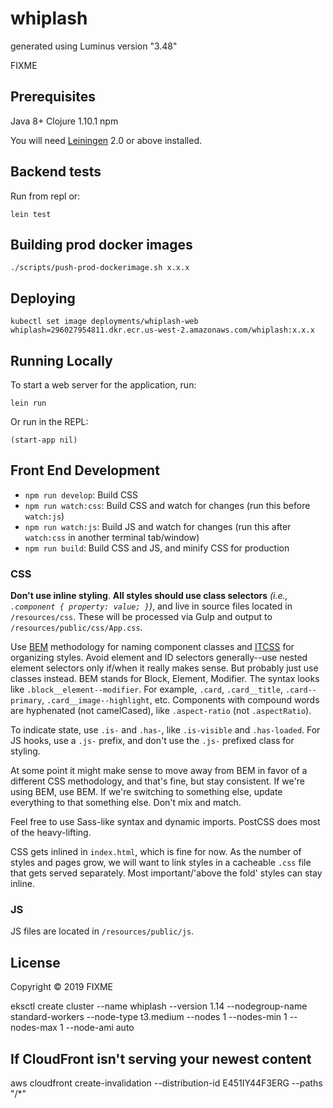 # whiplash

generated using Luminus version "3.48"

FIXME

## Prerequisites
Java 8+
Clojure 1.10.1
npm

You will need [Leiningen][1] 2.0 or above installed.

[1]: https://github.com/technomancy/leiningen


## Backend tests
Run from repl or:

    lein test

## Building prod docker images

    ./scripts/push-prod-dockerimage.sh x.x.x
    
## Deploying

    kubectl set image deployments/whiplash-web whiplash=296027954811.dkr.ecr.us-west-2.amazonaws.com/whiplash:x.x.x

## Running Locally

To start a web server for the application, run:

    lein run 

Or run in the REPL:

    (start-app nil)

## Front End Development

- `npm run develop`: Build CSS
- `npm run watch:css`: Build CSS and watch for changes (run this before `watch:js`)
- `npm run watch:js`: Build JS and watch for changes (run this after `watch:css` in another terminal tab/window)
- `npm run build`: Build CSS and JS, and minify CSS for production

### CSS

**Don't use inline styling**. **All styles should use class selectors** _(i.e., `.component { property: value; }`)_, and live in source files located in `/resources/css`. These will be processed via Gulp and output to `/resources/public/css/App.css`.

Use [BEM][bem] methodology for naming component classes and [ITCSS][itcss] for organizing styles. Avoid element and ID selectors generally--use nested element selectors only if/when it really makes sense. But probably just use classes instead. BEM stands for Block, Element, Modifier. The syntax looks like `.block__element--modifier`. For example, `.card`, `.card__title`, `.card--primary`, `.card__image--highlight`, etc. Components with compound words are hyphenated (not camelCased), like `.aspect-ratio` (not `.aspectRatio`).

To indicate state, use `.is-` and `.has-`, like `.is-visible` and `.has-loaded`. For JS hooks, use a `.js-` prefix, and don't use the `.js-` prefixed class for styling.

At some point it might make sense to move away from BEM in favor of a different CSS methodology, and that's fine, but stay consistent. If we're using BEM, use BEM. If we're switching to something else, update everything to that something else. Don't mix and match.

Feel free to use Sass-like syntax and dynamic imports. PostCSS does most of the heavy-lifting.

CSS gets inlined in `index.html`, which is fine for now. As the number of styles and pages grow, we will want to link styles in a cacheable `.css` file that gets served separately. Most important/'above the fold' styles can stay inline.

### JS

JS files are located in `/resources/public/js`.

## License

Copyright © 2019 FIXME

eksctl create cluster --name whiplash --version 1.14 --nodegroup-name standard-workers --node-type t3.medium --nodes 1 --nodes-min 1 --nodes-max 1 --node-ami auto

## If CloudFront isn't serving your newest content
aws cloudfront create-invalidation --distribution-id E451IY44F3ERG --paths "/*"

[bem]: http://getbem.com/introduction/
[itcss]: https://speakerdeck.com/dafed/managing-css-projects-with-itcss